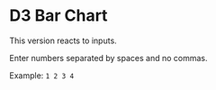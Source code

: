 # D3 Bar Chart

This version reacts to inputs.

Enter numbers separated by spaces and no commas.

Example: ```1 2 3 4```
